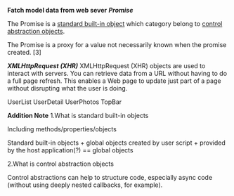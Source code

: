 **Fatch model data from web sever**
***Promise***

The Promise is a [standard built-in object](#standard-built-in-objects) which category belong to [control abstraction objects](#control-abstraction-objects).

The Promise is a proxy for a value not necessarily known when the promise created. [3]


***XMLHttpRequest (XHR)***
XMLHttpRequest (XHR) objects are used to interact with servers. You can retrieve data from a URL without having to do a full page refresh. This enables a Web page to update just part of a page without disrupting what the user is doing.

UserList
UserDetail
UserPhotos
TopBar


**Addition Note**
<a id="standard-built-in-objects">1.What is standard built-in objects</a>

Including methods/properties/objects

Standard built-in objects + global objects created by user script + provided by the host application(?) == global objects


<a id="control-abstraction-objects">2.What is control abstraction objects</a>

Control abstractions can help to structure code, especially async code (without using deeply nested callbacks, for example).


